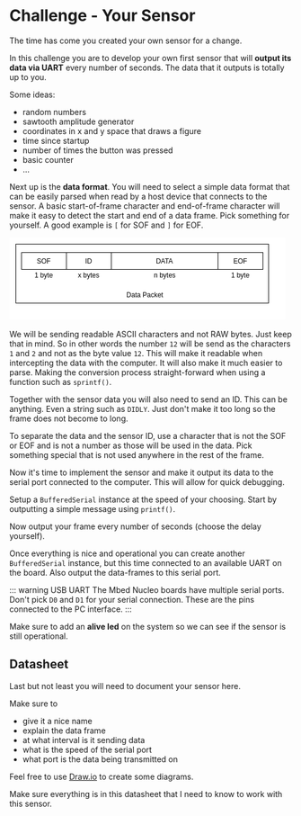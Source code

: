 # Challenge - Your Sensor

The time has come you created your own sensor for a change.

In this challenge you are to develop your own first sensor that will **output its data via UART** every number of seconds. The data that it outputs is totally up to you.

Some ideas:

* random numbers
* sawtooth amplitude generator
* coordinates in x and y space that draws a figure
* time since startup
* number of times the button was pressed
* basic counter
* ...

Next up is the **data format**. You will need to select a simple data format that can be easily parsed when read by a host device that connects to the sensor. A basic start-of-frame character and end-of-frame character will make it easy to detect the start and end of a data frame. Pick something for yourself. A good example is `[` for SOF and `]` for EOF.

![Data Packet](./img/data-packet.png)

We will be sending readable ASCII characters and not RAW bytes. Just keep that in mind. So in other words the number `12` will be send as the characters `1` and `2` and not as the byte value `12`. This will make it readable when intercepting the data with the computer. It will also make it much easier to parse. Making the conversion process straight-forward when using a function such as `sprintf()`.

Together with the sensor data you will also need to send an ID. This can be anything. Even a string such as `DIDLY`. Just don't make it too long so the frame does not become to long.

To separate the data and the sensor ID, use a character that is not the SOF or EOF and is not a number as those will be used in the data. Pick something special that is not used anywhere in the rest of the frame.

Now it's time to implement the sensor and make it output its data to the serial port connected to the computer. This will allow for quick debugging.

Setup a `BufferedSerial` instance at the speed of your choosing. Start by outputting a simple message using `printf()`.

Now output your frame every number of seconds (choose the delay yourself).

Once everything is nice and operational you can create another `BufferedSerial` instance, but this time connected to an available UART on the board. Also output the data-frames to this serial port.

::: warning USB UART
The Mbed Nucleo boards have multiple serial ports. Don't pick `D0` and `D1` for your serial connection. These are the pins connected to the PC interface.
:::

Make sure to add an **alive led** on the system so we can see if the sensor is still operational.

## Datasheet

Last but not least you will need to document your sensor here.

Make sure to

* give it a nice name
* explain the data frame
* at what interval is it sending data
* what is the speed of the serial port
* what port is the data being transmitted on

Feel free to use [Draw.io](https://app.diagrams.net/) to create some diagrams.

Make sure everything is in this datasheet that I need to know to work with this sensor.
